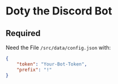 # Doty the Discord Bot

## Required
Need the File ```/src/data/config.json``` with:
```JSON
{
    "token": "Your-Bot-Token",
    "prefix": "!"
}
```